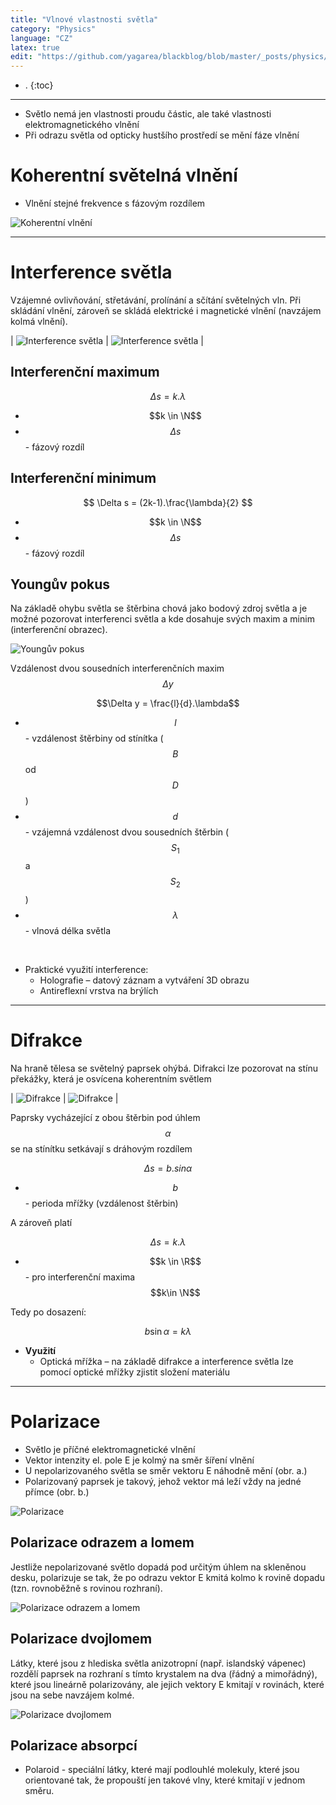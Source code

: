 ```yaml
---
title: "Vlnové vlastnosti světla"
category: "Physics"
language: "CZ"
latex: true
edit: "https://github.com/yagarea/blackblog/blob/master/_posts/physics/2020-05-21-vlnove-vlastnosti-svetla.md?plain=1"
---
```


- .
{:toc}
---

- Světlo nemá jen vlastnosti proudu částic, ale také vlastnosti elektromagnetického vlnění
- Při odrazu světla od opticky hustšího prostředí se mění fáze vlnění

# Koherentní světelná vlnění
- Vlnění stejné frekvence s fázovým rozdílem

![Koherentní vlnění](/assets/img/physics/vlnove-vlastnosti-svetla/koherentni-vlneni.png)

---

# Interference světla
Vzájemné ovlivňování, střetávání, prolínání a sčítání světelných vln. Při skládání vlnění, zároveň se skládá elektrické i magnetické vlnění (navzájem kolmá vlnění).

| ![Interference světla](/assets/img/physics/vlnove-vlastnosti-svetla/interference1.png) | ![Interference světla](/assets/img/physics/vlnove-vlastnosti-svetla/interference2.png) |

## Interferenční maximum

$$ \Delta s = k.\lambda $$

- $$k \in \N$$ $$$$
- $$\Delta s$$ - fázový rozdíl

## Interferenční minimum

$$ \Delta s = (2k-1).\frac{\lambda}{2} $$

- $$k \in \N$$ $$$$
- $$\Delta s$$ - fázový rozdíl
	
## Youngův pokus
Na základě ohybu světla se štěrbina chová jako bodový zdroj světla a je možné pozorovat interferenci světla a kde dosahuje svých maxim a minim (interferenční obrazec).

![Youngův pokus](/assets/img/physics/vlnove-vlastnosti-svetla/younguv-pokus.png)

Vzdálenost dvou sousedních interferenčních maxim $$\Delta y$$

$$\Delta y = \frac{l}{d}.\lambda$$

- $$l$$ - vzdálenost štěrbiny od stínítka ($$B$$ od $$D$$)
- $$d$$ - vzájemná vzdálenost dvou sousedních štěrbin ($$S_{1}$$ a $$S_{2}$$)
- $$\lambda$$ - vlnová délka světla

<br/>

- Praktické využití interference:
	- Holografie – datový záznam a vytváření 3D obrazu
	- Antireflexní vrstva na brýlích

---

# Difrakce
Na hraně tělesa se světelný paprsek ohýbá. Difrakci lze pozorovat na stínu překážky, která je osvícena koherentním světlem

| ![Difrakce](/assets/img/physics/vlnove-vlastnosti-svetla/difrakce1.png) | ![Difrakce](/assets/img/physics/vlnove-vlastnosti-svetla/difrakce2.png) |

Paprsky vycházející z obou štěrbin pod úhlem $$\alpha$$ se na stínítku setkávají s dráhovým rozdílem 

$$\Delta s = b.sin\alpha$$

- $$b$$ - perioda mřížky (vzdálenost štěrbin)

A zároveň platí

$$\Delta s = k.\lambda$$

- $$k \in \R$$ - pro interferenční maxima $$k\in \N$$

Tedy po dosazení:

$$b\sin\alpha = k\lambda$$

- **Využití**
	- Optická mřížka – na základě difrakce a interference světla lze pomocí optické mřížky zjistit složení materiálu

---

# Polarizace
- Světlo je příčné elektromagnetické vlnění
- Vektor intenzity el. pole E je kolmý na směr šíření vlnění
- U nepolarizovaného světla se směr vektoru E náhodně mění (obr. a.)
- Polarizovaný paprsek je takový, jehož vektor má leží vždy na jedné přímce (obr. b.)

![Polarizace](/assets/img/physics/vlnove-vlastnosti-svetla/polarizace.png)

## Polarizace odrazem a lomem
Jestliže nepolarizované světlo dopadá pod určitým úhlem na skleněnou desku, polarizuje se tak, že po odrazu vektor E kmitá kolmo k rovině dopadu (tzn. rovnoběžně s rovinou rozhraní).

![Polarizace odrazem a lomem](/assets/img/physics/vlnove-vlastnosti-svetla/polarizace-odrazem-a-lomem.png)

## Polarizace dvojlomem
Látky, které jsou z hlediska světla anizotropní (např. islandský vápenec) rozdělí paprsek na rozhraní s tímto krystalem na dva (řádný a mimořádný), které jsou lineárně polarizovány, ale jejich vektory E kmitají v rovinách, které jsou na sebe navzájem kolmé.

![Polarizace dvojlomem](/assets/img/physics/vlnove-vlastnosti-svetla/polarizace-dvojlomem.png)

## Polarizace absorpcí
- Polaroid - speciální látky, které mají podlouhlé molekuly, které jsou orientované tak, že propouští jen takové vlny, které kmitají v jednom směru.
